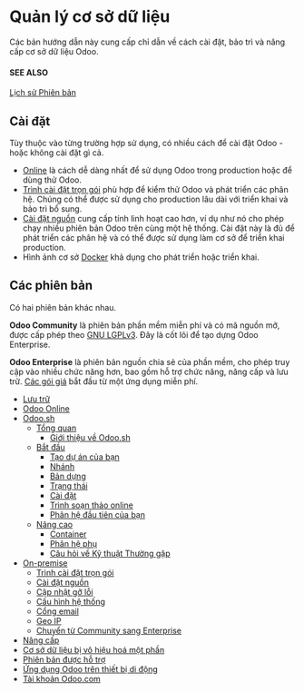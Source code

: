 # Quản lý cơ sở dữ liệu

Các bản hướng dẫn này cung cấp chỉ dẫn về cách cài đặt, bảo trì và nâng cấp cơ sở dữ liệu Odoo.

#### SEE ALSO
[Lịch sử Phiên bản](supported_versions.md)

## Cài đặt

Tùy thuộc vào từng trường hợp sử dụng, có nhiều cách để cài đặt Odoo - hoặc không cài đặt gì cả.

- [Online](odoo_online.md) là cách dễ dàng nhất để sử dụng Odoo trong production hoặc để dùng thử Odoo.
- [Trình cài đặt trọn gói](on_premise/packages.md) phù hợp để kiểm thử Odoo và phát triển các phân hệ. Chúng có thể được sử dụng cho production lâu dài với triển khai và bảo trì bổ sung.
- [Cài đặt nguồn](on_premise/source.md) cung cấp tính linh hoạt cao hơn, ví dụ như nó cho phép chạy nhiều phiên bản Odoo trên cùng một hệ thống. Cài đặt này là đủ để phát triển các phân hệ và có thể được sử dụng làm cơ sở để triển khai production.
- Hình ảnh cơ sở [Docker](https://hub.docker.com/_/odoo/) khả dụng cho phát triển hoặc triển khai.

<a id="install-editions"></a>

## Các phiên bản

Có hai phiên bản khác nhau.

**Odoo Community** là phiên bản phần mềm miễn phí và có mã nguồn mở, được cấp phép theo [GNU LGPLv3](https://github.com/odoo/odoo/blob/master/LICENSE). Đây là cốt lõi để tạo dựng Odoo Enterprise.

**Odoo Enterprise** là phiên bản nguồn chia sẻ của phần mềm, cho phép truy cập vào nhiều chức năng hơn, bao gồm hỗ trợ chức năng, nâng cấp và lưu trữ. [Các gói giá](https://www.odoo.com/pricing-plan) bắt đầu từ một ứng dụng miễn phí.

* [Lưu trữ](hosting.md)
* [Odoo Online](odoo_online.md)
* [Odoo.sh](odoo_sh/)
  * [Tổng quan](odoo_sh/overview/)
    * [Giới thiệu về Odoo.sh](odoo_sh/overview/introduction.md)
  * [Bắt đầu](odoo_sh/getting_started/)
    * [Tạo dự án của bạn](odoo_sh/getting_started/create.md)
    * [Nhánh](odoo_sh/getting_started/branches.md)
    * [Bản dựng](odoo_sh/getting_started/builds.md)
    * [Trạng thái](odoo_sh/getting_started/status.md)
    * [Cài đặt](odoo_sh/getting_started/settings.md)
    * [Trình soạn thảo online](odoo_sh/getting_started/online-editor.md)
    * [Phân hệ đầu tiên của bạn](odoo_sh/getting_started/first_module.md)
  * [Nâng cao](odoo_sh/advanced/)
    * [Container](odoo_sh/advanced/containers.md)
    * [Phân hệ phụ](odoo_sh/advanced/submodules.md)
    * [Câu hỏi về Kỹ thuật Thường gặp](odoo_sh/advanced/frequent_technical_questions.md)
* [On-premise](on_premise/)
  * [Trình cài đặt trọn gói](on_premise/packages.md)
  * [Cài đặt nguồn](on_premise/source.md)
  * [Cập nhật gỡ lỗi](on_premise/update.md)
  * [Cấu hình hệ thống](on_premise/deploy.md)
  * [Cổng email](on_premise/email_gateway.md)
  * [Geo IP](on_premise/geo_ip.md)
  * [Chuyển từ Community sang Enterprise](on_premise/community_to_enterprise.md)
* [Nâng cấp](upgrade.md)
* [Cơ sở dữ liệu bị vô hiệu hoá một phần](neutralized_database.md)
* [Phiên bản được hỗ trợ](supported_versions.md)
* [Ứng dụng Odoo trên thiết bị di động](mobile.md)
* [Tài khoản Odoo.com](odoo_accounts.md)
